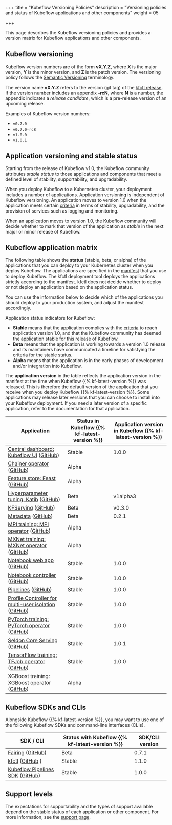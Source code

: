 +++
title = "Kubeflow Versioning Policies"
description = "Versioning policies and status of Kubeflow applications and other components"
weight = 05
                    
+++

This page describes the Kubeflow versioning policies and provides a version 
matrix for Kubeflow applications and other components.

## Kubeflow versioning

Kubeflow version numbers are of the form **vX.Y.Z**, where **X** is the major 
version, **Y** is the minor version, and **Z** is the patch version. The
versioning policy follows the [Semantic Versioning](https://semver.org/) 
terminology.

The version name **vX.Y.Z** refers to the version (git tag) of the 
[kfctl release](https://github.com/kubeflow/kubeflow/releases). 
If the version number includes an appendix **-rcN**, where **N** is a
number, the appendix indicates a *release candidate*, which is a pre-release 
version of an upcoming release.

Examples of Kubeflow version numbers:

* `v0.7.0`
* `v0.7.0-rc8`
* `v1.0.0`
* `v1.0.1`

<a id="app-versioning"></a>
## Application versioning and stable status

Starting from the release of Kubeflow v1.0, the Kubeflow community 
attributes *stable status* to those applications and components that 
meet a defined level of stability, supportability, and upgradability.

When you deploy Kubeflow to a Kubernetes cluster, your deployment includes a
number of applications. Application versioning is independent of Kubeflow 
versioning. An application moves to version 1.0 when the application meets 
certain 
[criteria](https://github.com/kubeflow/community/blob/master/guidelines/application_requirements.md) 
in terms of stability, upgradability, and the provision of services such as 
logging and monitoring. 

When an application moves to version 1.0, the Kubeflow community will 
decide whether to mark that version of the application as *stable* in the next 
major or minor release of Kubeflow.

<a id="application-matrix"></a>
## Kubeflow application matrix

The following table shows the **status** (stable, beta, or alpha) of the 
applications that you can deploy to your Kubernetes cluster when you deploy 
Kubeflow. The applications are specified in the 
[manifest](https://github.com/kubeflow/manifests/tree/master/distributions/kfdef) that you 
use to deploy Kubeflow. The kfctl deployment tool deploys the applications 
strictly according to the manifest. kfctl does not decide whether to deploy or
not deploy an application based on the application status.

You can use the information below to decide which of the applications you should
deploy to your production system, and adjust the manifest accordingly.

Application status indicators for Kubeflow:

* **Stable** means that the application complies with the 
  [criteria](https://github.com/kubeflow/community/blob/master/guidelines/application_requirements.md)
  to reach application version 1.0, and that the Kubeflow community has deemed 
  the application stable for this release of Kubeflow.
* **Beta** means that the application is working towards a version 1.0 release
  and its maintainers have communicated a timeline for satisfying the criteria
  for the stable status.
* **Alpha** means that the application is in the early phases of 
  development and/or integration into Kubeflow.

The **application version** in the table reflects the application version in
the manifest at the time when Kubeflow {{% kf-latest-version %}} was
released. This is therefore the default version of the application that you
receive when you deploy Kubeflow {{% kf-latest-version %}}. Some applications 
may release later versions that you can choose to install into your Kubeflow
deployment. If you need a later version of a specific application, refer to the
documentation for that application.

<div class="table-responsive">
  <table class="table table-bordered">
    <thead class="thead-light">
      <tr>
        <th>Application</th>
        <th>Status in Kubeflow {{% kf-latest-version %}}</th>
        <th>Application version in Kubeflow {{% kf-latest-version %}}</th>
      </tr>
    </thead>
    <tbody>
      <tr>
        <td><a href="/docs/components/central-dash/overview/">Central 
          dashboard: Kubeflow UI</a>
          (<a href="https://github.com/kubeflow/kubeflow/tree/master/components/centraldashboard">GitHub</a>)
        </td>
        <td>Stable</td>
        <td>1.0.0</td>
      </tr>      
      <tr>
        <td><a href="/docs/components/training/chainer/">Chainer operator</a>
        (<a href="https://github.com/kubeflow/chainer-operator">GitHub</a>)
        </td>
        <td>Alpha</td>
        <td></td>
      </tr>      
      <tr>
        <td><a href="/docs/components/feature-store/overview">Feature store: Feast</a>
        (<a href="https://github.com/feast-dev/feast">GitHub</a>)
        </td>
        <td>Alpha</td>
        <td></td>
      </tr>
      <tr>
        <td><a href="/docs/components/katib/overview/">Hyperparameter
          tuning: Katib</a>
          (<a href="https://github.com/kubeflow/katib">GitHub</a>)
          </td>
        <td>Beta</td>
        <td>v1alpha3</td>
      </tr>
      <tr>
        <td><a href="/docs/components/serving/kfserving/">KFServing</a>
          (<a href="https://github.com/kubeflow/kfserving">GitHub</a>)
        </td>
        <td>Beta</td>
        <td>v0.3.0</td>
      </tr>
      <tr>
        <td><a href="/docs/components/misc/metadata/">Metadata</a>
          (<a href="https://github.com/kubeflow/metadata">GitHub</a>)
        </td>
        <td>Beta</td>
        <td>0.2.1</td>
      </tr>
      <tr>
        <td><a href="/docs/components/training/mpi/">MPI training: MPI 
          operator</a>
          (<a href="https://github.com/kubeflow/mpi-operator">GitHub</a>)
        </td>
        <td>Alpha</td>
        <td></td>
      </tr>
      <tr>
        <td><a href="/docs/components/training/mxnet/">MXNet training: MXNet 
          operator</a>
          (<a href="https://github.com/kubeflow/mxnet-operator">GitHub</a>)
        </td>
        <td>Alpha</td>
        <td></td>
      </tr>
      <tr>
        <td><a href="/docs/components/notebooks/why-use-jupyter-notebook/">Notebook web
          app</a>
          (<a href="https://github.com/kubeflow/kubeflow/tree/master/components/jupyter-web-app">GitHub</a>)
        <td>Stable</td>
        <td>1.0.0</td>
      </tr>
      <tr>
        <td><a href="/docs/components/notebooks/why-use-jupyter-notebook/">Notebook 
          controller</a> 
          (<a href="https://github.com/kubeflow/kubeflow/tree/master/components/notebook-controller">GitHub</a>)
        </td>
        <td>Stable</td>
        <td>1.0.0</td>
      </tr>
      <tr>
        <td><a href="/docs/components/pipelines/overview/pipelines-overview/">Pipelines</a>
          (<a href="https://github.com/kubeflow/pipelines">GitHub</a>)
        </td>
        <td>Stable</td>
        <td>1.0.0</td>
      </tr>
      <tr>
        <td><a href="/docs/components/multi-tenancy/">Profile 
          Controller for multi-user isolation</a> 
          (<a href="https://github.com/kubeflow/kubeflow/tree/master/components/profile-controller">GitHub</a>)
        </td>
        <td>Stable</td>
        <td>1.0.0</td>
      </tr>
      <tr>
        <td><a href="/docs/components/training/pytorch/">PyTorch training: PyTorch operator</a> 
          (<a href="https://github.com/kubeflow/pytorch-operator">GitHub</a>)
        </td>
        <td>Stable</td>
        <td>1.0.0</td>
      </tr>
      <tr>
        <td><a href="/docs/components/serving/seldon">Seldon Core Serving</a> 
          (<a href="https://github.com/SeldonIO/seldon-core">GitHub</a>)
        </td>
        <td>Stable</td>
        <td>1.0.1</td>
      </tr>
      <tr>
        <td><a href="/docs/components/training/tftraining/">TensorFlow training:
          TFJob operator</a>
          (<a href="https://github.com/kubeflow/tf-operator">GitHub</a>)
        </td>
        <td>Stable</td>
        <td>1.0.0</td>
      </tr>
      <tr>
        <td>XGBoost training: XGBoost operator
        (<a href="https://github.com/kubeflow/xgboost-operator">GitHub</a>)
        </td>
        <td>Alpha</td>
        <td></td>
      </tr>
    </tbody>
  </table>
</div>

<a id="sdk-matrix"></a>
## Kubeflow SDKs and CLIs

Alongside Kubeflow {{% kf-latest-version %}}, you may want to use 
one of the following Kubeflow SDKs and command-line interfaces 
(CLIs).

<div class="table-responsive">
  <table class="table table-bordered">
    <thead class="thead-light">
      <tr>
        <th>SDK / CLI</th>
        <th>Status with Kubeflow {{% kf-latest-version %}}</th>
        <th>SDK/CLI version</th>
      </tr>
    </thead>
    <tbody>
      <tr>
        <td><a href="/docs/components/fairing/fairing-overview/">Fairing</a> 
          (<a href="https://github.com/kubeflow/fairing">GitHub</a>)
        </td>
        <td>Beta</td>
        <td>0.7.1</td>
      </tr>
      <tr>
        <td><a href="/docs/methods/kfctl/kustomize/">kfctl</a> 
          (<a href="https://github.com/kubeflow/kfctl">GitHub</a> )
        </td>
        <td>Stable</td>
        <td>1.1.0</td>
      </tr>
      <tr>
        <td><a href="/docs/components/pipelines/sdk/sdk-overview/">Kubeflow Pipelines SDK</a> 
          (<a href="https://github.com/kubeflow/pipelines">GitHub</a>)
        </td>
        <td>Stable</td>
        <td>1.0.0</td>
      </tr>
    </tbody>
  </table>
</div>

## Support levels

The expectations for supportability and the types of support available depend
on the stable status of each application or other component.
For more information, see the [support page](/docs/other-guides/support/).
